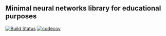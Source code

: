 ## Minimal neural networks library for educational purposes
[![Build Status](https://travis-ci.org/inejc/nnlib.svg?branch=master)](https://travis-ci.org/inejc/nnlib)
[![codecov](https://codecov.io/gh/inejc/nnlib/branch/master/graph/badge.svg)](https://codecov.io/gh/inejc/nnlib)
